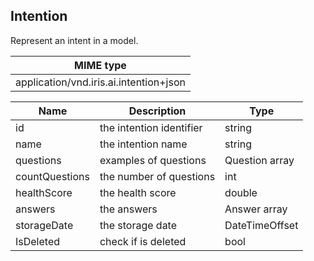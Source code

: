 ## Intention

Represent an intent in a model.

| MIME type                                 |
|-------------------------------------------|
| application/vnd.iris.ai.intention+json |

| Name                     | Description                                    | Type              |
|--------------------------|------------------------------------------------|-------------------|
| id                       | the intention identifier                       | string            |
| name                     | the intention name                             | string            |
| questions                | examples of questions                          | Question array    |
| countQuestions           | the number of questions                        | int               |
| healthScore              | the health score                               | double            |
| answers                  | the answers                                    | Answer array      |
| storageDate              | the storage date                               | DateTimeOffset    |
| IsDeleted                | check if is deleted                            | bool              |